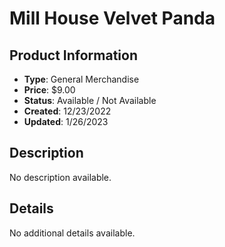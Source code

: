 # Mill House Velvet Panda

## Product Information
- **Type**: General Merchandise
- **Price**: $9.00
- **Status**: Available / Not Available
- **Created**: 12/23/2022
- **Updated**: 1/26/2023

## Description
No description available.



## Details
No additional details available.
